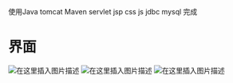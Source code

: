 使用Java  tomcat Maven servlet jsp css js jdbc mysql 完成
# 界面
![在这里插入图片描述](https://img-blog.csdnimg.cn/d1764eb538eb474eb3fdf07cf2e351c5.png?x-oss-process=image/watermark,type_ZHJvaWRzYW5zZmFsbGJhY2s,shadow_50,text_Q1NETiBA5bCP5rGk5rGk5rGk5rGk,size_20,color_FFFFFF,t_70,g_se,x_16)
![在这里插入图片描述](https://img-blog.csdnimg.cn/3fb34216abf44c03a35aaef147f9784d.png?x-oss-process=image/watermark,type_ZHJvaWRzYW5zZmFsbGJhY2s,shadow_50,text_Q1NETiBA5bCP5rGk5rGk5rGk5rGk,size_20,color_FFFFFF,t_70,g_se,x_16)
![在这里插入图片描述](https://img-blog.csdnimg.cn/12b48e37cecc411abd259216a55c1cfa.png?x-oss-process=image/watermark,type_ZHJvaWRzYW5zZmFsbGJhY2s,shadow_50,text_Q1NETiBA5bCP5rGk5rGk5rGk5rGk,size_20,color_FFFFFF,t_70,g_se,x_16)
